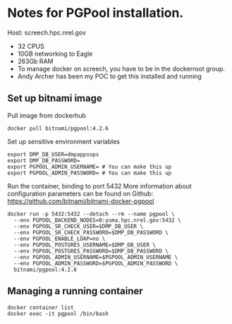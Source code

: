 # Notes for PGPool installation.

Host: screech.hpc.nrel.gov
- 32 CPUS
- 10GB networking to Eagle
- 263Gb RAM
- To manage docker on screech, you have to be in the dockerroot group.
- Andy Archer has been my POC to get this installed and running

## Set up bitnami image

Pull image from dockerhub
```
docker pull bitnami/pgpool:4.2.6
```

Set up sensitive environment variables
```
export DMP_DB_USER=dmpappsops
export DMP_DB_PASSWORD=
export PGPOOL_ADMIN_USERNAME= # You can make this up
export PGPOOL_ADMIN_PASSWORD= # You can make this up
```

Run the container, binding to port 5432
More information about configuration parameters can be found on Github: https://github.com/bitnami/bitnami-docker-pgpool
```
docker run -p 5432:5432 --detach --rm --name pgpool \
  --env PGPOOL_BACKEND_NODES=0:yuma.hpc.nrel.gov:5432 \
  --env PGPOOL_SR_CHECK_USER=$DMP_DB_USER \
  --env PGPOOL_SR_CHECK_PASSWORD=$DMP_DB_PASSWORD \
  --env PGPOOL_ENABLE_LDAP=no \
  --env PGPOOL_POSTGRES_USERNAME=$DMP_DB_USER \
  --env PGPOOL_POSTGRES_PASSWORD=$DMP_DB_PASSWORD \
  --env PGPOOL_ADMIN_USERNAME=$PGPOOL_ADMIN_USERNAME \
  --env PGPOOL_ADMIN_PASSWORD=$PGPOOL_ADMIN_PASSWORD \
  bitnami/pgpool:4.2.6
```

## Managing a running container

```
docker container list
docker exec -it pgpool /bin/bash
```